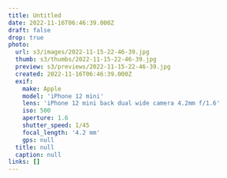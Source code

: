 ```yaml
---
title: Untitled
date: 2022-11-16T06:46:39.000Z
draft: false
drop: true
photo:
  url: s3/images/2022-11-15-22-46-39.jpg
  thumb: s3/thumbs/2022-11-15-22-46-39.jpg
  preview: s3/previews/2022-11-15-22-46-39.jpg
  created: 2022-11-16T06:46:39.000Z
  exif:
    make: Apple
    model: 'iPhone 12 mini'
    lens: 'iPhone 12 mini back dual wide camera 4.2mm f/1.6'
    iso: 500
    aperture: 1.6
    shutter_speed: 1/45
    focal_length: '4.2 mm'
    gps: null
  title: null
  caption: null
links: []
---
```

